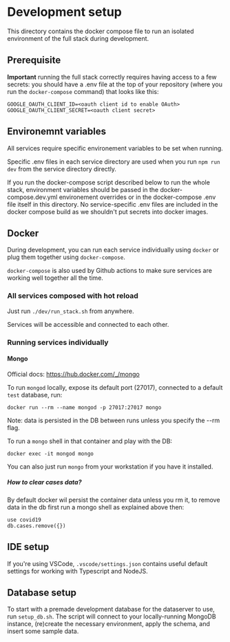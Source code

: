 # Development setup

This directory contains the docker compose file to run an isolated environment of the full stack during development.

## Prerequisite

**Important** running the full stack correctly requires having access to a few secrets: you should have a .env file at the top of your repository (where you run the `docker-compose` command) that looks like this:

```
GOOGLE_OAUTH_CLIENT_ID=<oauth client id to enable OAuth>
GOOGLE_OAUTH_CLIENT_SECRET=<oauth client secret>
```

## Environemnt variables

All services require specific environement variables to be set when running.

Specific .env files in each service directory are used when you run `npm run dev` from the service directory directly.

If you run the docker-compose script described below to run the whole stack, environment variables should be passed in the docker-compose.dev.yml environement overrides or in the docker-compose .env file itself in this directory. No service-specific .env files are included in the docker compose build as we shouldn't put secrets into docker images.

## Docker

During development, you can run each service individually using `docker` or plug them together using `docker-compose`.

`docker-compose` is also used by Github actions to make sure services are working well together all the time.

### All services composed with hot reload

Just run `./dev/run_stack.sh` from anywhere.

Services will be accessible and connected to each other.

### Running services individually

#### Mongo

Official docs: https://hub.docker.com/_/mongo

To run `mongod` locally, expose its default port (27017), connected to a default `test` database, run:

```
docker run --rm --name mongod -p 27017:27017 mongo
```

Note: data is persisted in the DB between runs unless you specify the --rm flag.

To run a `mongo` shell in that container and play with the DB:

```
docker exec -it mongod mongo
```

You can also just run `mongo` from your workstation if you have it installed.

##### How to clear cases data?

By default docker wil persist the container data unless you rm it, to remove data in the db first run a mongo shell as explained above then:

```
use covid19
db.cases.remove({})
```

## IDE setup

If you're using VSCode, `.vscode/settings.json` contains useful default settings for working with Typescript and NodeJS.

## Database setup

To start with a premade development database for the dataserver to use, run `setup_db.sh`. The
script will connect to your locally-running MongoDB instance, (re)create the necessary environment,
apply the schema, and insert some sample data.